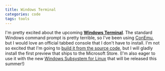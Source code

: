 ```yaml
---
title: Windows Terminal
categories: code
tags: tools
---
```


I'm pretty excited about the upcoming [**Windows Terminal**](https://devblogs.microsoft.com/commandline/introducing-windows-terminal/). The standard Windows command prompt is pretty terrible, so I've been using [ConEmu](https://conemu.github.io/), but I would love an official tabbed console that I don't have to install. I'm not so excited that I'm going to [build it from the source code](https://github.com/Microsoft/Terminal), but I will gladly install the first preview that ships to the Microsoft Store. (I'm also eager to use it with the new [Windows Subsystem for Linux](https://devblogs.microsoft.com/commandline/announcing-wsl-2/) that will be released this summer!)
